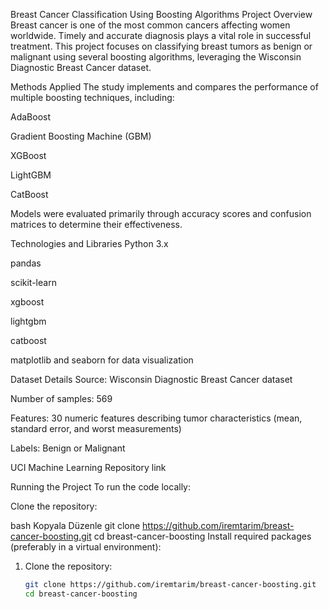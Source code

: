 Breast Cancer Classification Using Boosting Algorithms
Project Overview
Breast cancer is one of the most common cancers affecting women worldwide. Timely and accurate diagnosis plays a vital role in successful treatment. This project focuses on classifying breast tumors as benign or malignant using several boosting algorithms, leveraging the Wisconsin Diagnostic Breast Cancer dataset.

Methods Applied
The study implements and compares the performance of multiple boosting techniques, including:

AdaBoost

Gradient Boosting Machine (GBM)

XGBoost

LightGBM

CatBoost

Models were evaluated primarily through accuracy scores and confusion matrices to determine their effectiveness.

Technologies and Libraries
Python 3.x

pandas

scikit-learn

xgboost

lightgbm

catboost

matplotlib and seaborn for data visualization

Dataset Details
Source: Wisconsin Diagnostic Breast Cancer dataset

Number of samples: 569

Features: 30 numeric features describing tumor characteristics (mean, standard error, and worst measurements)

Labels: Benign or Malignant

UCI Machine Learning Repository link

Running the Project
To run the code locally:

Clone the repository:

bash
Kopyala
Düzenle
git clone https://github.com/iremtarim/breast-cancer-boosting.git
cd breast-cancer-boosting
Install required packages (preferably in a virtual environment):


1. Clone the repository:
   ```bash
   git clone https://github.com/iremtarim/breast-cancer-boosting.git
   cd breast-cancer-boosting

